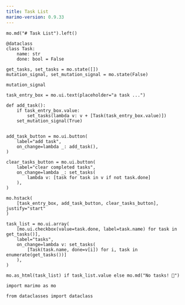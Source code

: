 ```yaml
---
title: Task List
marimo-version: 0.9.33
---
```


```{.python.marimo hide_code="true"}
mo.md("# Task List").left()
```

```{.python.marimo}
@dataclass
class Task:
    name: str
    done: bool = False
```

```{.python.marimo}
get_tasks, set_tasks = mo.state([])
mutation_signal, set_mutation_signal = mo.state(False)
```

```{.python.marimo}
mutation_signal

task_entry_box = mo.ui.text(placeholder="a task ...")
```

```{.python.marimo}
def add_task():
    if task_entry_box.value:
        set_tasks(lambda v: v + [Task(task_entry_box.value)])
    set_mutation_signal(True)


add_task_button = mo.ui.button(
    label="add task",
    on_change=lambda _: add_task(),
)

clear_tasks_button = mo.ui.button(
    label="clear completed tasks",
    on_change=lambda _: set_tasks(
        lambda v: [task for task in v if not task.done]
    ),
)
```

```{.python.marimo}
mo.hstack(
    [task_entry_box, add_task_button, clear_tasks_button], justify="start"
)
```

```{.python.marimo}
task_list = mo.ui.array(
    [mo.ui.checkbox(value=task.done, label=task.name) for task in get_tasks()],
    label="tasks",
    on_change=lambda v: set_tasks(
        [Task(task.name, done=v[i]) for i, task in enumerate(get_tasks())]
    ),
)
```

```{.python.marimo}
mo.as_html(task_list) if task_list.value else mo.md("No tasks! 🎉")
```

```{.python.marimo}
import marimo as mo
```

```{.python.marimo}
from dataclasses import dataclass
```